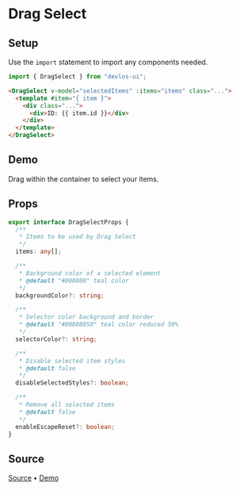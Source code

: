 # Drag Select

## Setup

Use the `import` statement to import any components needed.

```js
import { DragSelect } from "devlos-ui";
```

```html
<DragSelect v-model="selectedItems" :items="items" class="...">
  <template #item="{ item }">
    <div class="...">
      <div>ID: {{ item.id }}</div>
    </div>
  </template>
</DragSelect>
```

## Demo

Drag within the container to select your items.

<script setup>
  import DragSelect from '../demos/DragSelect.vue'
</script>

<DragSelect />

## Props

```ts
export interface DragSelectProps {
  /**
   * Items to be used by Drag Select
   */
  items: any[];

  /**
   * Background color of a selected element
   * @default "#008080" teal color
   */
  backgroundColor?: string;

  /**
   * Selector color background and border
   * @default "#00808050" teal color reduced 50%
   */
  selectorColor?: string;

  /**
   * Disable selected item styles
   * @default false
   */
  disableSelectedStyles?: boolean;

  /**
   * Remove all selected items
   * @default false
   */
  enableEscapeReset?: boolean;
}
```

## Source

[Source](https://github.com/devloos/devlos-ui/blob/main/package/src/DragSelect/DragSelect.vue) • [Demo](https://github.com/devloos/devlos-ui/blob/main/docs/src/demos/DragSelect.vue)
